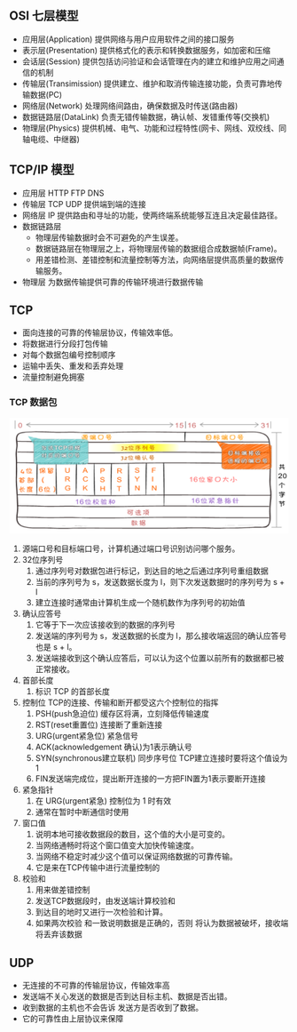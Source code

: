 ## OSI 七层模型
- 应用层(Application) 提供网络与用户应用软件之间的接口服务
- 表示层(Presentation) 提供格式化的表示和转换数据服务，如加密和压缩
- 会话层(Session) 提供包括访问验证和会话管理在内的建立和维护应用之间通信的机制
- 传输层(Transimission) 提供建立、维护和取消传输连接功能，负责可靠地传输数据(PC)
- 网络层(Network) 处理网络间路由，确保数据及时传送(路由器)
- 数据链路层(DataLink) 负责无错传输数据，确认帧、发错重传等(交换机)
- 物理层(Physics) 提供机械、电气、功能和过程特性(网卡、网线、双绞线、同轴电缆、中继器)

## TCP/IP 模型
- 应用层 HTTP FTP DNS
- 传输层 TCP UDP 提供端到端的连接
- 网络层 IP 提供路由和寻址的功能，使两终端系统能够互连且决定最佳路径。
- 数据链路层
  - 物理层传输数据时会不可避免的产生误差。
  - 数据链路层在物理层之上，将物理层传输的数据组合成数据帧(Frame)。
  - 用差错检测、差错控制和流量控制等方法，向网络层提供高质量的数据传输服务。
- 物理层 为数据传输提供可靠的传输环境进行数据传输

## TCP 
- 面向连接的可靠的传输层协议，传输效率低。
- 将数据进行分段打包传输
- 对每个数据包编号控制顺序
- 运输中丢失、重发和丢弃处理
- 流量控制避免拥塞

### TCP 数据包
![](images/2021-09-24-16-58-03.png)
1. 源端口号和目标端口号，计算机通过端口号识别访问哪个服务。
2. 32位序列号
   1. 通过序列号对数据包进行标记，到达目的地之后通过序列号重组数据
   2. 当前的序列号为 s，发送数据长度为 l，则下次发送数据时的序列号为 s + l
   3. 建立连接时通常由计算机生成一个随机数作为序列号的初始值
3. 确认应答号
   1. 它等于下一次应该接收到的数据的序列号
   2. 发送端的序列号为 s，发送数据的长度为 l，那么接收端返回的确认应答号也是 s + l。
   3. 发送端接收到这个确认应答后，可以认为这个位置以前所有的数据都已被正常接收。
4. 首部长度
   1. 标识 TCP 的首部长度
5. 控制位 TCP的连接、传输和断开都受这六个控制位的指挥
   1. PSH(push急迫位) 缓存区将满，立刻降低传输速度
   2. RST(reset重置位) 连接断了重新连接
   3. URG(urgent紧急位) 紧急信号
   4. ACK(acknowledgement 确认)为1表示确认号
   5. SYN(synchronous建立联机) 同步序号位 TCP建立连接时要将这个值设为1
   6. FIN发送端完成位，提出断开连接的一方把FIN置为1表示要断开连接
6. 紧急指针
   1. 在 URG(urgent紧急) 控制位为 1 时有效
   2. 通常在暂时中断通信时使用
7. 窗口值 
   1. 说明本地可接收数据段的数目，这个值的大小是可变的。
   2. 当网络通畅时将这个窗口值变大加快传输速度。
   3. 当网络不稳定时减少这个值可以保证网络数据的可靠传输。
   4. 它是来在TCP传输中进行流量控制的
8. 校验和
   1. 用来做差错控制
   2. 发送TCP数据段时，由发送端计算校验和
   3. 到达目的地时又进行一次检验和计算。
   4. 如果两次校验 和一致说明数据是正确的，否则 将认为数据被破坏，接收端将丢弃该数据
   
## UDP 
- 无连接的不可靠的传输层协议，传输效率高
- 发送端不关心发送的数据是否到达目标主机、数据是否出错。
- 收到数据的主机也不会告诉 发送方是否收到了数据。
- 它的可靠性由上层协议来保障